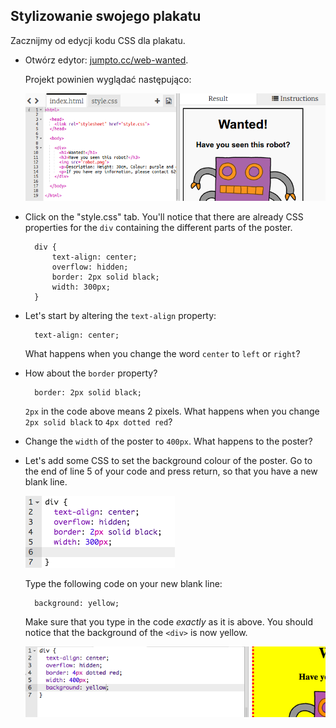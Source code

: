 ## Stylizowanie swojego plakatu

Zacznijmy od edycji kodu CSS dla plakatu.

+ Otwórz edytor: <a target="_blank" href="http://jumpto.cc/web-wanted">jumpto.cc/web-wanted</a>.
    
    Projekt powinien wyglądać następująco:
    
    ![screenshot](images/wanted-starter.png)

+ Click on the "style.css" tab. You'll notice that there are already CSS properties for the `div` containing the different parts of the poster.
    
        div {
            text-align: center;
            overflow: hidden;
            border: 2px solid black;
            width: 300px;
        }   
        

+ Let's start by altering the `text-align` property:
    
        text-align: center;
        
    
    What happens when you change the word `center` to `left` or `right`?

+ How about the `border` property?
    
        border: 2px solid black;
        
    
    `2px` in the code above means 2 pixels. What happens when you change `2px solid black` to `4px dotted red`?

+ Change the `width` of the poster to `400px`. What happens to the poster?

+ Let's add some CSS to set the background colour of the poster. Go to the end of line 5 of your code and press return, so that you have a new blank line.
    
    ![screenshot](images/wanted-newline.png)
    
    Type the following code on your new blank line:
    
        background: yellow;
        
    
    Make sure that you type in the code *exactly* as it is above. You should notice that the background of the `<div>` is now yellow.
    
    ![screenshot](images/wanted-background.png)